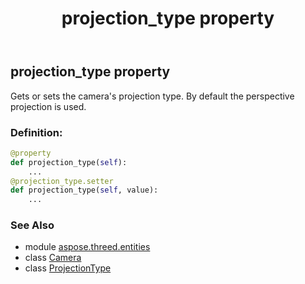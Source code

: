 ﻿---
title: projection_type property
second_title: Aspose.3D for Python via .NET API References
description: 
type: docs
weight: 270
url: /python-net/aspose.threed.entities/camera/projection_type/
is_root: false
---

## projection_type property


Gets or sets the camera's projection type.
By default the perspective projection is used.
### Definition:
```python
@property
def projection_type(self):
    ...
@projection_type.setter
def projection_type(self, value):
    ...
```

### See Also
* module [aspose.threed.entities](../../)
* class [Camera](/3d/python-net/aspose.threed.entities/camera)
* class [ProjectionType](/3d/python-net/aspose.threed.entities/projectiontype)
